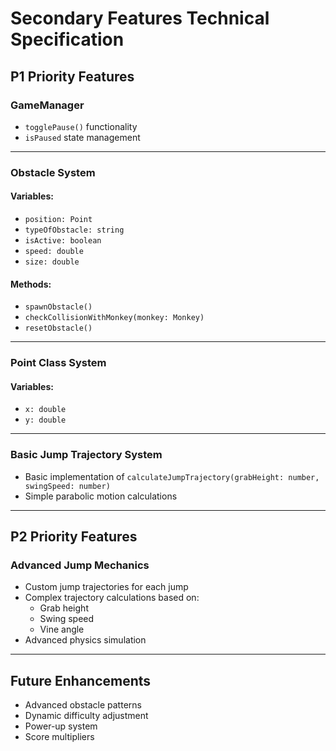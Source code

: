 # Secondary Features Technical Specification

## P1 Priority Features

### GameManager
- `togglePause()` functionality
- `isPaused` state management

---

### Obstacle System

#### Variables:
- `position: Point`
- `typeOfObstacle: string`
- `isActive: boolean`
- `speed: double`
- `size: double`

#### Methods:
- `spawnObstacle()`
- `checkCollisionWithMonkey(monkey: Monkey)`
- `resetObstacle()`

---

### Point Class System

#### Variables:
- `x: double`
- `y: double`

---

### Basic Jump Trajectory System
- Basic implementation of `calculateJumpTrajectory(grabHeight: number, swingSpeed: number)`
- Simple parabolic motion calculations

---

## P2 Priority Features

### Advanced Jump Mechanics
- Custom jump trajectories for each jump
- Complex trajectory calculations based on:
  - Grab height
  - Swing speed
  - Vine angle
- Advanced physics simulation

---

## Future Enhancements

- Advanced obstacle patterns
- Dynamic difficulty adjustment
- Power-up system
- Score multipliers
